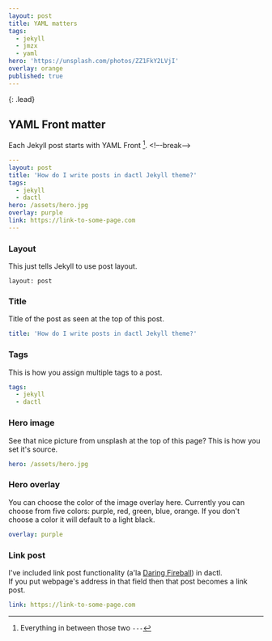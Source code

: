 ```yaml
---
layout: post
title: YAML matters
tags:
  - jekyll
  - jmzx
  - yaml
hero: 'https://unsplash.com/photos/ZZ1FkY2LVjI'
overlay: orange
published: true
---
```


{: .lead}

## YAML Front matter
Each Jekyll post starts with YAML Front [^1].
<!–-break-–>

~~~yaml
---
layout: post
title: 'How do I write posts in dactl Jekyll theme?'
tags:
  - jekyll
  - dactl
hero: /assets/hero.jpg
overlay: purple
link: https://link-to-some-page.com
---
~~~

### Layout
This just tells Jekyll to use post layout.
~~~
layout: post
~~~

### Title
Title of the post as seen at the top of this post.
```yaml
title: 'How do I write posts in dactl Jekyll theme?'
```

### Tags
This is how you assign multiple tags to a post.
```yaml
tags:
  - jekyll
  - dactl
```

### Hero image
See that nice picture from unsplash at the top of this page? This is how you set it's source.
```yaml
hero: /assets/hero.jpg
```

### Hero overlay
You can choose the color of the image overlay here.
Currently you can choose from five colors: purple, red, green, blue, orange.
If you don't choose a color it will default to a light black.
```yaml
overlay: purple
```

### Link post
I've included link post functionality (a'la [Daring Fireball](https://daringfireball.net/)) in dactl.  
If you put webpage's address in that field then that post becomes a link post.  
```yaml
link: https://link-to-some-page.com
```

[^1]: Everything in between those two `---`
